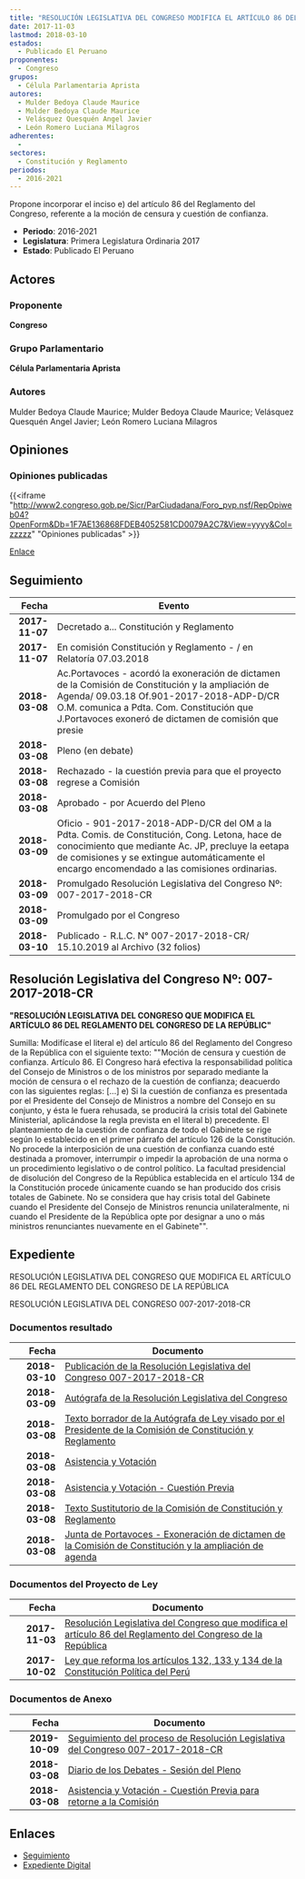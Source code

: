 ```yaml
---
title: "RESOLUCIÓN LEGISLATIVA DEL CONGRESO MODIFICA EL ARTÍCULO 86 DEL REGLAMENTO DEL CONGRESO DE LA REPÚBLICA"
date: 2017-11-03
lastmod: 2018-03-10
estados: 
  - Publicado El Peruano
proponentes: 
  - Congreso
grupos: 
  - Célula Parlamentaria Aprista
autores: 
  - Mulder Bedoya Claude Maurice
  - Mulder Bedoya Claude Maurice
  - Velásquez Quesquén Angel Javier
  - León Romero Luciana Milagros
adherentes: 
  - 
sectores: 
  - Constitución y Reglamento
periodos: 
  - 2016-2021
---
```


Propone incorporar el inciso e) del artículo 86 del Reglamento del Congreso, referente a la moción de censura y cuestión de confianza.

- **Periodo**: 2016-2021
- **Legislatura**: Primera Legislatura Ordinaria 2017
- **Estado**: Publicado El Peruano

## Actores

### Proponente

**Congreso**

### Grupo Parlamentario

**Célula Parlamentaria Aprista**

### Autores

Mulder Bedoya Claude Maurice; Mulder Bedoya Claude Maurice; Velásquez Quesquén Angel Javier; León Romero Luciana Milagros


## Opiniones

### Opiniones publicadas

{{<iframe "http://www2.congreso.gob.pe/Sicr/ParCiudadana/Foro_pvp.nsf/RepOpiweb04?OpenForm&Db=1F7AE136868FDEB4052581CD0079A2C7&View=yyyy&Col=zzzzz" "Opiniones publicadas" >}}

[Enlace](http://www2.congreso.gob.pe/Sicr/ParCiudadana/Foro_pvp.nsf/RepOpiweb04?OpenForm&Db=1F7AE136868FDEB4052581CD0079A2C7&View=yyyy&Col=zzzzz)

## Seguimiento

| Fecha | Evento |
|------:|--------|
| **2017-11-07** | Decretado a... Constitución y Reglamento|
| **2017-11-07** | En comisión Constitución y Reglamento - / en Relatoría 07.03.2018|
| **2018-03-08** | Ac.Portavoces - acordó la exoneración de dictamen de la Comisión de Constitución y la ampliación de Agenda/ 09.03.18 Of.901-2017-2018-ADP-D/CR O.M. comunica a Pdta. Com. Constitución que J.Portavoces exoneró de dictamen de comisión que presie|
| **2018-03-08** | Pleno (en debate)|
| **2018-03-08** | Rechazado - la cuestión previa para que el proyecto regrese a Comisión|
| **2018-03-08** | Aprobado - por Acuerdo del Pleno|
| **2018-03-09** | Oficio - 901-2017-2018-ADP-D/CR del OM a la Pdta. Comis. de Constitución, Cong. Letona, hace de conocimiento que mediante Ac. JP, precluye la eetapa de comisiones y se extingue automáticamente el encargo encomendado a las comisiones ordinarias.|
| **2018-03-09** | Promulgado Resolución Legislativa del Congreso Nº: 007-2017-2018-CR|
| **2018-03-09** | Promulgado por el Congreso|
| **2018-03-10** | Publicado - R.L.C. N° 007-2017-2018-CR/ 15.10.2019 al Archivo (32 folios)|

## Resolución Legislativa del Congreso Nº: 007-2017-2018-CR

**"RESOLUCIÓN LEGISLATIVA DEL CONGRESO QUE MODIFICA EL ARTÍCULO 86 DEL REGLAMENTO DEL CONGRESO DE LA REPÚBLIC"**

Sumilla: Modifícase el literal e) del artículo 86 del Reglamento del Congreso de la República con el siguiente texto: ""Moción de censura y cuestión de confianza. Artículo 86. El Congreso hará efectiva la responsabilidad política del Consejo de Ministros o de los ministros por separado mediante la moción de censura o el rechazo de la cuestión de confianza; deacuerdo con las siguientes reglas: [...] e) Si la cuestión de confianza es presentada por el Presidente del Consejo de Ministros a nombre del Consejo en su conjunto, y ésta le fuera rehusada, se producirá la crisis total del Gabinete Ministerial, aplicándose la regla prevista en el literal b) precedente. El planteamiento de la cuestión de confianza de todo el Gabinete se rige según lo establecido en el primer párrafo del artículo 126 de la Constitución. No procede la interposición de una cuestión de confianza cuando esté destinada a promover, interrumpir o impedir la aprobación de una norma o un procedimiento legislativo o de control político. La facultad presidencial de disolución del Congreso de la República establecida en el artículo 134 de la Constitución procede únicamente cuando se han producido dos crisis totales de Gabinete. No se considera que hay crisis total del Gabinete cuando el Presidente del Consejo de Ministros renuncia unilateralmente, ni cuando el Presidente de la República opte por designar a uno o más ministros renunciantes nuevamente en el Gabinete"".


## Expediente

RESOLUCIÓN LEGISLATIVA DEL CONGRESO QUE MODIFICA EL ARTÍCULO 86 DEL REGLAMENTO DEL CONGRESO DE LA REPÚBLICA

RESOLUCIÓN LEGISLATIVA DEL CONGRESO 007-2017-2018-CR


### Documentos resultado

| Fecha | Documento |
|------:|--------|
| **2018-03-10** | [Publicación de la Resolución Legislativa del Congreso 007-2017-2018-CR](http://www.leyes.congreso.gob.pe/Documentos/2016_2021/Resolucion_Legislativa_del_Congreso/RLC-007-2017-2018-CR.pdf) |
| **2018-03-09** | [Autógrafa de la Resolución Legislativa del Congreso](http://www.leyes.congreso.gob.pe/Documentos/2016_2021/Autografas/Resolucion_Legislativa_del_Congreso/AU0208420180309.pdf) |
| **2018-03-08** | [Texto borrador de la Autógrafa de Ley visado por el Presidente de la Comisión de Constitución y Reglamento](http://www.leyes.congreso.gob.pe/Documentos/2016_2021/Texto_Borrador_de_Autografa/BAU0208420180309.pdf) |
| **2018-03-08** | [Asistencia y Votación](http://www.leyes.congreso.gob.pe/Documentos/2016_2021/Asistencia_y_Votacion/Proyectos_de_Ley/AV0208420180308.pdf) |
| **2018-03-08** | [Asistencia y Votación - Cuestión Previa](http://www.leyes.congreso.gob.pe/Documentos/2016_2021/Asistencia_y_Votacion/Proyectos_de_Ley/AVC0208420180308.pdf) |
| **2018-03-08** | [Texto Sustitutorio de la Comisión de Constitución y Reglamento](http://www.leyes.congreso.gob.pe/Documentos/2016_2021/Texto_Sustitutorio/Proyectos_de_Ley/TS0208420180308.pdf) |
| **2018-03-08** | [Junta de Portavoces - Exoneración de dictamen de la Comisión de Constitución y la ampliación de agenda](http://www.leyes.congreso.gob.pe/Documentos/2016_2021/Acuerdos/Junta_Portavoces/AJP0208420180318.PDF) |

### Documentos del Proyecto de Ley

| Fecha | Documento |
|------:|--------|
| **2017-11-03** | [Resolución Legislativa del Congreso que modifica el artículo 86 del Reglamento del Congreso de la República](http://www.leyes.congreso.gob.pe/Documentos/2016_2021/Proyectos_de_Ley_y_de_Resoluciones_Legislativas/PL0207220171102.PDF) |
| **2017-10-02** | [Ley que reforma los artículos 132, 133 y 134 de la Constitución Política del Perú](http://www.leyes.congreso.gob.pe/Documentos/2016_2021/Proyectos_de_Ley_y_de_Resoluciones_Legislativas/PL0192420171002..pdf) |

### Documentos de Anexo

| Fecha | Documento |
|------:|--------|
| **2019-10-09** | [Seguimiento del proceso de Resolución Legislativa del Congreso 007-2017-2018-CR](http://www.leyes.congreso.gob.pe/Documentos/2016_2021/Seguimiento_de_Proyectos_de_Ley/01924PL20191009.pdf) |
| **2018-03-08** | [Diario de los Debates - Sesión del Pleno](http://www2.congreso.gob.pe/Sicr/DiarioDebates/Publicad.nsf/SesionesPleno/05256D6E0073DFE90525824B000DE586/$FILE/SLO-2017-1.pdf) |
| **2018-03-08** | [Asistencia y Votación - Cuestión Previa para retorne a la Comisión](http://www.leyes.congreso.gob.pe/Documentos/2016_2021/Asistencia_y_Votacion/Proyectos_de_Ley/AVCP0208420180308.pdf) |

## Enlaces 

- [Seguimiento](http://www2.congreso.gob.pehttp://www2.congreso.gob.pe/Sicr/TraDocEstProc/CLProLey2016.nsf/f7fff46988ca05b1052578e100829cc7/225ebbc804482ed2052581cd00798013?OpenDocument)
- [Expediente Digital](http://www2.congreso.gob.pehttp://www2.congreso.gob.pe/Sicr/TraDocEstProc/CLProLey2016.nsf/f7fff46988ca05b1052578e100829cc7/225ebbc804482ed2052581cd00798013?OpenDocument&Click=05257FB7005EB655.eb71d0cf91d8294e05256cdf006b5706/$Body/0.1C6C)

